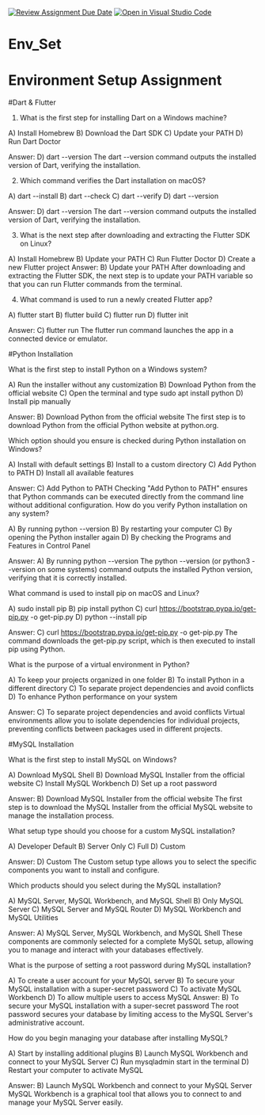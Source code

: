 [![Review Assignment Due Date](https://classroom.github.com/assets/deadline-readme-button-22041afd0340ce965d47ae6ef1cefeee28c7c493a6346c4f15d667ab976d596c.svg)](https://classroom.github.com/a/vnsr1XuU)
[![Open in Visual Studio Code](https://classroom.github.com/assets/open-in-vscode-2e0aaae1b6195c2367325f4f02e2d04e9abb55f0b24a779b69b11b9e10269abc.svg)](https://classroom.github.com/online_ide?assignment_repo_id=17215765&assignment_repo_type=AssignmentRepo)
# Env_Set



# Environment Setup Assignment

#Dart & Flutter

1. What is the first step for installing Dart on a Windows machine?

A) Install Homebrew
B) Download the Dart SDK
C) Update your PATH
D) Run Dart Doctor

Answer: D) dart --version
The dart --version command outputs the installed version of Dart, verifying the installation.


2. Which command verifies the Dart installation on macOS?

A) dart --install
B) dart --check
C) dart --verify
D) dart --version

Answer: D) dart --version
The dart --version command outputs the installed version of Dart, verifying the installation.


3. What is the next step after downloading and extracting the Flutter SDK on Linux?

A) Install Homebrew
B) Update your PATH
C) Run Flutter Doctor
D) Create a new Flutter project
Answer: B) Update your PATH
After downloading and extracting the Flutter SDK, the next step is to update your PATH variable so that you can run Flutter commands from the terminal.

4. What command is used to run a newly created Flutter app?

A) flutter start
B) flutter build
C) flutter run
D) flutter init

Answer: C) flutter run
The flutter run command launches the app in a connected device or emulator.


#Python Installation

What is the first step to install Python on a Windows system?

A) Run the installer without any customization
B) Download Python from the official website
C) Open the terminal and type sudo apt install python
D) Install pip manually

Answer: B) Download Python from the official website
The first step is to download Python from the official Python website at python.org.

Which option should you ensure is checked during Python installation on Windows?

A) Install with default settings
B) Install to a custom directory
C) Add Python to PATH
D) Install all available features

Answer: C) Add Python to PATH
Checking "Add Python to PATH" ensures that Python commands can be executed directly from the command line without additional configuration.
How do you verify Python installation on any system?

A) By running python --version
B) By restarting your computer
C) By opening the Python installer again
D) By checking the Programs and Features in Control Panel

Answer: A) By running python --version
The python --version (or python3 --version on some systems) command outputs the installed Python version, verifying that it is correctly installed.

What command is used to install pip on macOS and Linux?

A) sudo install pip
B) pip install python
C) curl https://bootstrap.pypa.io/get-pip.py -o get-pip.py
D) python --install pip

Answer: C) curl https://bootstrap.pypa.io/get-pip.py -o get-pip.py
The command downloads the get-pip.py script, which is then executed to install pip using Python.

What is the purpose of a virtual environment in Python?

A) To keep your projects organized in one folder
B) To install Python in a different directory
C) To separate project dependencies and avoid conflicts
D) To enhance Python performance on your system

Answer: C) To separate project dependencies and avoid conflicts
Virtual environments allow you to isolate dependencies for individual projects, preventing conflicts between packages used in different projects.

#MySQL Installation

What is the first step to install MySQL on Windows?

A) Download MySQL Shell
B) Download MySQL Installer from the official website
C) Install MySQL Workbench
D) Set up a root password

Answer: B) Download MySQL Installer from the official website
The first step is to download the MySQL Installer from the official MySQL website to manage the installation process.

What setup type should you choose for a custom MySQL installation?

A) Developer Default
B) Server Only
C) Full
D) Custom

Answer: D) Custom
The Custom setup type allows you to select the specific components you want to install and configure.

Which products should you select during the MySQL installation?

A) MySQL Server, MySQL Workbench, and MySQL Shell
B) Only MySQL Server
C) MySQL Server and MySQL Router
D) MySQL Workbench and MySQL Utilities

Answer: A) MySQL Server, MySQL Workbench, and MySQL Shell
These components are commonly selected for a complete MySQL setup, allowing you to manage and interact with your databases effectively.

What is the purpose of setting a root password during MySQL installation?

A) To create a user account for your MySQL server
B) To secure your MySQL installation with a super-secret password
C) To activate MySQL Workbench
D) To allow multiple users to access MySQL
Answer: B) To secure your MySQL installation with a super-secret password
The root password secures your database by limiting access to the MySQL Server's administrative account.

How do you begin managing your database after installing MySQL?

A) Start by installing additional plugins
B) Launch MySQL Workbench and connect to your MySQL Server
C) Run mysqladmin start in the terminal
D) Restart your computer to activate MySQL

Answer: B) Launch MySQL Workbench and connect to your MySQL Server
MySQL Workbench is a graphical tool that allows you to connect to and manage your MySQL Server easily.







